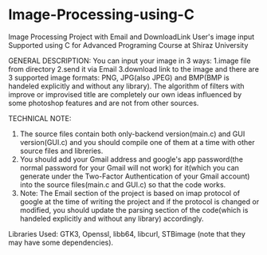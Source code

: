 # Image-Processing-using-C
Image Processing Project with Email and DownloadLink User's image input Supported using C for
Advanced Programing Course at Shiraz University

GENERAL DESCRIPTION:
  You can input your image in 3 ways: 1.image file from directory 2.send it via Email 3.download link to the image
  and there are 3 supported image formats: PNG, JPG(also JPEG) and BMP(BMP is handeled explicitly and without any library).
  The algorithm of filters with improve or improvised title are completely our own ideas influenced by some photoshop features and are not from other    sources.




TECHNICAL NOTE:
  1. The source files contain both only-backend version(main.c) and GUI version(GUI.c) and you should compile one of them at a time with other source       files and libreries. 
  2. You should add your Gmail address and google's app password(the normal password for your Gmail will not work) for it(which you can generate under      the Two-Factor Authentication of your Gmail account) into the source files(main.c and GUI.c) so that the code works.
  3. Note: The Email section of the project is based on imap protocol of google at the time of writing the project and if the protocol is changed       or modified, you should update the parsing section of the code(which is handeled explicitly and without any library) accordingly.
    

  Libraries Used: GTK3, Openssl, libb64, libcurl, STBimage (note that they may have some dependencies).

